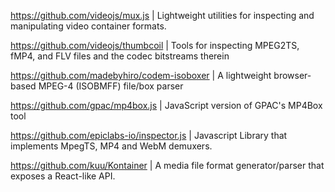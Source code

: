 https://github.com/videojs/mux.js | Lightweight utilities for inspecting and manipulating video container formats. 

https://github.com/videojs/thumbcoil | Tools for inspecting MPEG2TS, fMP4, and FLV files and the codec bitstreams therein

https://github.com/madebyhiro/codem-isoboxer | A lightweight browser-based MPEG-4 (ISOBMFF) file/box parser

https://github.com/gpac/mp4box.js | JavaScript version of GPAC's MP4Box tool

https://github.com/epiclabs-io/inspector.js | Javascript Library that implements MpegTS, MP4 and WebM demuxers.

https://github.com/kuu/Kontainer | A media file format generator/parser that exposes a React-like API.


